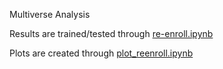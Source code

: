 Multiverse Analysis

Results are trained/tested through [re-enroll.ipynb](reenroll.ipynb)

Plots are created through [plot_reenroll.ipynb](https://github.com/educational-technology-collective/multiverse-code/blob/main/plot_reenroll.ipynb)
